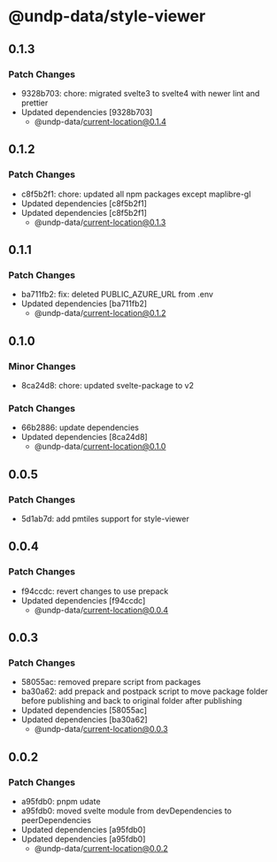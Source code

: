 # @undp-data/style-viewer

## 0.1.3

### Patch Changes

- 9328b703: chore: migrated svelte3 to svelte4 with newer lint and prettier
- Updated dependencies [9328b703]
  - @undp-data/current-location@0.1.4

## 0.1.2

### Patch Changes

- c8f5b2f1: chore: updated all npm packages except maplibre-gl
- Updated dependencies [c8f5b2f1]
- Updated dependencies [c8f5b2f1]
  - @undp-data/current-location@0.1.3

## 0.1.1

### Patch Changes

- ba711fb2: fix: deleted PUBLIC_AZURE_URL from .env
- Updated dependencies [ba711fb2]
  - @undp-data/current-location@0.1.2

## 0.1.0

### Minor Changes

- 8ca24d8: chore: updated svelte-package to v2

### Patch Changes

- 66b2886: update dependencies
- Updated dependencies [8ca24d8]
  - @undp-data/current-location@0.1.0

## 0.0.5

### Patch Changes

- 5d1ab7d: add pmtiles support for style-viewer

## 0.0.4

### Patch Changes

- f94ccdc: revert changes to use prepack
- Updated dependencies [f94ccdc]
  - @undp-data/current-location@0.0.4

## 0.0.3

### Patch Changes

- 58055ac: removed prepare script from packages
- ba30a62: add prepack and postpack script to move package folder before publishing and back to original folder after publishing
- Updated dependencies [58055ac]
- Updated dependencies [ba30a62]
  - @undp-data/current-location@0.0.3

## 0.0.2

### Patch Changes

- a95fdb0: pnpm udate
- a95fdb0: moved svelte module from devDependencies to peerDependencies
- Updated dependencies [a95fdb0]
- Updated dependencies [a95fdb0]
  - @undp-data/current-location@0.0.2
